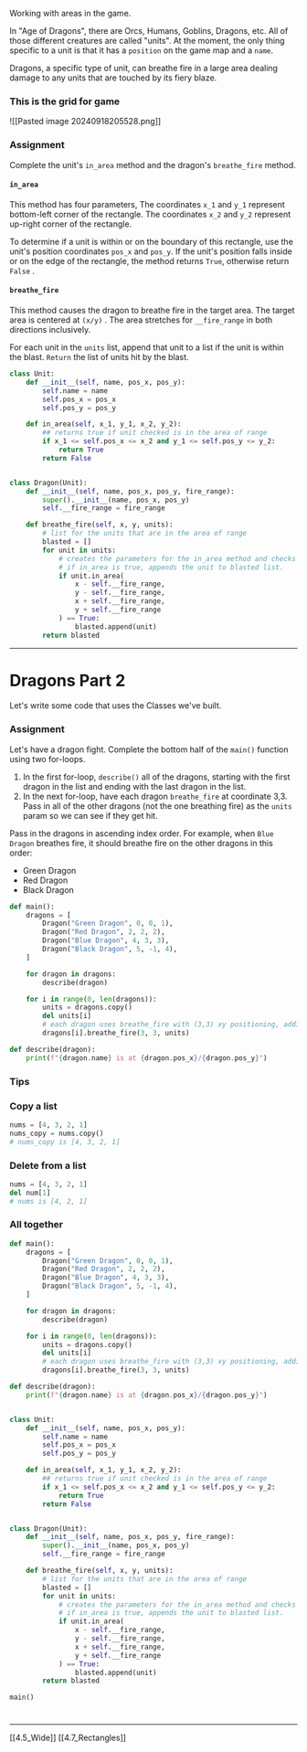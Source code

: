Working with areas in the game. 

In "Age of Dragons", there are Orcs, Humans, Goblins, Dragons, etc. All of those different creatures are called "units". At the moment, the only thing specific to a unit is that it has a `position` on the game map and a `name`.

Dragons, a specific type of unit, can breathe fire in a large area dealing damage to any units that are touched by its fiery blaze.

### This is the grid for game

![[Pasted image 20240918205528.png]]

### Assignment

Complete the unit's `in_area` method and the dragon's `breathe_fire` method. 

#### `in_area` 
This method has four parameters, 
The coordinates `x_1` and `y_1` represent bottom-left corner of the rectangle.
The coordinates `x_2` and `y_2` represent up-right corner of the rectangle.

To determine if a unit is within or on the boundary of this rectangle,
use the unit's position coordinates `pos_x` and `pos_y`.
If the unit's position falls inside or on the edge of the rectangle, 
the method returns `True`, otherwise return `False` .

#### `breathe_fire` 
This method causes the dragon to breathe fire in the target area.
The target area is centered at `(x/y)` . 
The area stretches for `__fire_range` in both directions inclusively. 

For each unit in the `units` list, 
append that unit to a list if the unit is within the blast. 
`Return` the list of units hit by the blast.

``` python
class Unit:
    def __init__(self, name, pos_x, pos_y):
        self.name = name
        self.pos_x = pos_x
        self.pos_y = pos_y

    def in_area(self, x_1, y_1, x_2, y_2):
	    ## returns true if unit checked is in the area of range
        if x_1 <= self.pos_x <= x_2 and y_1 <= self.pos_y <= y_2:
            return True
        return False


class Dragon(Unit):
    def __init__(self, name, pos_x, pos_y, fire_range):
        super().__init__(name, pos_x, pos_y)
        self.__fire_range = fire_range

    def breathe_fire(self, x, y, units):
	    # list for the units that are in the area of range
        blasted = [] 
        for unit in units:
	        # creates the parameters for the in_area method and checks each unit against it
	        # if in_area is true, appends the unit to blasted list.
            if unit.in_area(
                x - self.__fire_range,
                y - self.__fire_range,
                x + self.__fire_range,
                y + self.__fire_range
            ) == True:
                blasted.append(unit)
        return blasted
```


---

# Dragons Part 2

Let's write some code that uses the Classes we've built.

### Assignment
Let's have a dragon fight.
Complete the bottom half of the `main()` function using two for-loops.

1. In the first for-loop, `describe()` all of the dragons, starting with the first dragon in the list and ending with the last dragon in the list. 
2. In the next for-loop, have each dragon `breathe_fire` at coordinate 3,3. Pass in all of the other dragons (not the one breathing fire) as the `units` param so we can see if they get hit.

Pass in the dragons in ascending index order. 
For example, when `Blue Dragon` breathes fire,
it should breathe fire on the other dragons in this order:
- Green Dragon
- Red Dragon
- Black Dragon

``` python
def main():
    dragons = [
        Dragon("Green Dragon", 0, 0, 1),
        Dragon("Red Dragon", 2, 2, 2),
        Dragon("Blue Dragon", 4, 3, 3),
        Dragon("Black Dragon", 5, -1, 4),
    ]

    for dragon in dragons:
        describe(dragon)

    for i in range(0, len(dragons)):
        units = dragons.copy()
        del units[i]
        # each dragon uses breathe_fire with (3,3) xy positioning, adding units as param too
        dragons[i].breathe_fire(3, 3, units)

def describe(dragon):
    print(f"{dragon.name} is at {dragon.pos_x}/{dragon.pos_y}")

```

### Tips

### Copy a list 

``` python
nums = [4, 3, 2, 1] 
nums_copy = nums.copy()
# nums_copy is [4, 3, 2, 1]
```


### Delete from a list

``` python
nums = [4, 3, 2, 1]
del num[1] 
# nums is [4, 2, 1]
```

### All together

``` python
def main():
    dragons = [
        Dragon("Green Dragon", 0, 0, 1),
        Dragon("Red Dragon", 2, 2, 2),
        Dragon("Blue Dragon", 4, 3, 3),
        Dragon("Black Dragon", 5, -1, 4),
    ]

    for dragon in dragons:
        describe(dragon)

    for i in range(0, len(dragons)):
        units = dragons.copy()
        del units[i]
        # each dragon uses breathe_fire with (3,3) xy positioning, adding units as param too
        dragons[i].breathe_fire(3, 3, units)

def describe(dragon):
    print(f"{dragon.name} is at {dragon.pos_x}/{dragon.pos_y}")


class Unit:
    def __init__(self, name, pos_x, pos_y):
        self.name = name
        self.pos_x = pos_x
        self.pos_y = pos_y

    def in_area(self, x_1, y_1, x_2, y_2):
	    ## returns true if unit checked is in the area of range
        if x_1 <= self.pos_x <= x_2 and y_1 <= self.pos_y <= y_2:
            return True
        return False


class Dragon(Unit):
    def __init__(self, name, pos_x, pos_y, fire_range):
        super().__init__(name, pos_x, pos_y)
        self.__fire_range = fire_range

    def breathe_fire(self, x, y, units):
	    # list for the units that are in the area of range
        blasted = [] 
        for unit in units:
	        # creates the parameters for the in_area method and checks each unit against it
	        # if in_area is true, appends the unit to blasted list.
            if unit.in_area(
                x - self.__fire_range,
                y - self.__fire_range,
                x + self.__fire_range,
                y + self.__fire_range
            ) == True:
                blasted.append(unit)
        return blasted

main()
```

# 
---
[[4.5_Wide]]
[[4.7_Rectangles]]